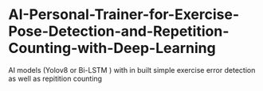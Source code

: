# AI-Personal-Trainer-for-Exercise-Pose-Detection-and-Repetition-Counting-with-Deep-Learning
AI models (Yolov8 or Bi-LSTM ) with in built simple exercise error detection as well as repitition counting
